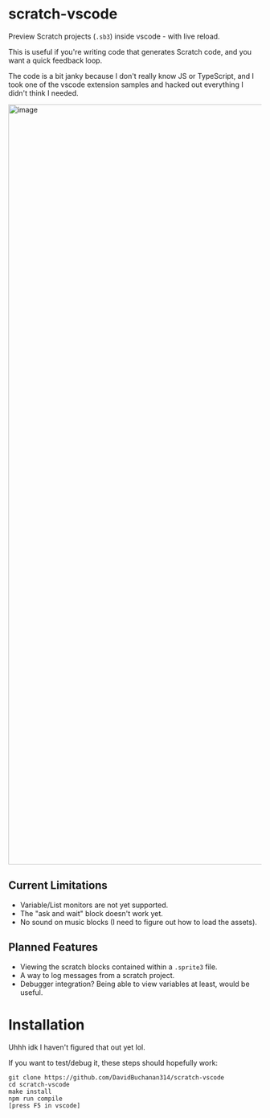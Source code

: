 # scratch-vscode

Preview Scratch projects (`.sb3`) inside vscode - with live reload.

This is useful if you're writing code that generates Scratch code, and you want
a quick feedback loop.

The code is a bit janky because I don't really know JS or TypeScript, and I took one
of the vscode extension samples and hacked out everything I didn't think I needed.

<img width="1512" alt="image" src="https://user-images.githubusercontent.com/13520633/174917933-384f7422-8879-4e58-b973-133b30f4b5c2.png">

## Current Limitations

- Variable/List monitors are not yet supported.
- The "ask and wait" block doesn't work yet.
- No sound on music blocks (I need to figure out how to load the assets).

## Planned Features

- Viewing the scratch blocks contained within a `.sprite3` file.
- A way to log messages from a scratch project.
- Debugger integration? Being able to view variables at least, would be useful.

# Installation

Uhhh idk I haven't figured that out yet lol.

If you want to test/debug it, these steps should hopefully work:

```
git clone https://github.com/DavidBuchanan314/scratch-vscode
cd scratch-vscode
make install
npm run compile
[press F5 in vscode]
```
